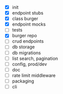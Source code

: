 - [x] init
- [x] endpoint stubs
- [x] class burger
- [x] endpoint mocks
- [ ] tests
- [x] burger repo
- [ ] crud endpoints
- [ ] db storage
- [ ] db migrations
- [ ] list search, pagination
- [ ] config, prod/dev
- [ ] doc
- [ ] rate limit middleware
- [ ] packaging
- [ ] cli